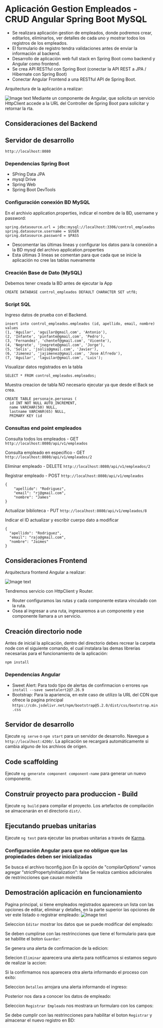 # Aplicación Gestion Empleados - CRUD Angular Spring Boot MySQL
- Se realizara aplicación gestion de empleados, donde podremos crear, editarlos, eliminarlos, ver detalles
de cada uno y mostrar todos los registros de los empleados.
- El formulario de registro tendra validaciones antes de enviar la información al backend.
- Desarrollo de aplicación web full stack en Spring Boot como backend y Angular como frontend. 
- Se crea API RESTful con Spring Boot (conectar la API REST a JPA / Hibernate con Spring Boot)
- Conectar Angular Frontend a una RESTful API de Spring Boot.

Arquitectura de la aplicación a realizar:

![Image text](https://github.com/yadevom/apirest_biblioteca_bidirecional/blob/main/relacion_bd.png)
Mediante un componente de Angular, que solicita un servicio HttpClient accede a la URL del Controller de Spring Boot para solicitar y retornar la rta.

## Consideraciones del Backend

## Servidor de desarrollo
`http://localhost:8080`

### Dependencias Spring Boot
- SPring Data JPA
- mysql Drive
- Spring Web
- Spring Boot DevTools                                   

### Configuración conexión BD MySQL
En el archivio application.properties, indicar el nombre de la BD, username y password:
```
spring.datasource.url = jdbc:mysql://localhost:3306/control_empleados 
spring.datasource.username = $USER
spring.datasource.password = $PASS
```
- Descomentar las últimas lineas y configurar los datos para la conexión a la BD mysql del archivo application.properties
- Esta últimas 3 lineas se comentan para que cada que se inicie la aplicación no cree las tablas nuevamente


### Creación Base de Dato (MySQL)
Debemos tener creada la BD antes de ejecutar la App
```
CREATE DATABASE control_empleados DEFAULT CHARACTER SET utf8;
```

### Script SQL
Ingreso datos de prueba con el Backend.
```
insert into control_empleados.empleados (id, apellido, email, nombre) values
(1, 'Aguilar', 'aguilar@gmail.com', 'Antonio'),
(2, 'Infante', 'pinfante@gmail.com', 'Pedro'),
(3, 'Fernandez', 'chentef@gmail.com', 'Vicente'),
(4, 'Negrete', 'jnegrete@gmail.com', 'Jorge'),
(5, 'Solis', 'jsolis@gmail.com', 'Javier'),
(6, 'Jimenez', 'jajimenez@gmail.com', 'Jose Alfredo'),
(7, 'Aguilar', 'laguilar@gmail.com', 'Luis');
```

Visualizar datos registrados en la tabla
```
SELECT * FROM control_empleados.empleados;
```

Muestra creacion de tabla NO necesario ejecutar ya que desde el Back se crea.
```
CREATE TABLE personaje.personas (
  id INT NOT NULL AUTO_INCREMENT,
  name VARCHAR(50) NULL,
  lastname VARCHAR(65) NULL,
  PRIMARY KEY (id
```

### Consultas end point empleados
Consulta todos los empleados - GET ```http://localhost:8080/api/v1/empleados```

Consulta empleado en especifico - GET ```http://localhost:8080/api/v1/empleados/2```

Eliminar empleado - DELETE ```http://localhost:8080/api/v1/empleados/2```

Registrar empleado - POST ```http://localhost:8080/api/v1/empleados```
```
{
    "apellido": "Rodriguez",
    "email": "rj@gmail.com",
    "nombre": "James"
}
```
Actualizar biblioteca - PUT ```http://localhost:8080/api/v1/empleados/8```

Indicar el ID actualizar y escribir cuerpo dato a modificar
```
{
  "apellido": "Rodriguez",
  "email": "rajo@gmail.com",
  "nombre": "Jaimes"
}
```


## Consideraciones Frontend
Arquitectura frontend Angular a realizar:

![Image text](https://github.com/yadevom/apirest_biblioteca_bidirecional/blob/main/relacion_bd.png)

Tendremos servicio con HttpClient y Router.
- Router configuramos las rutas y cada componente estara vinculado con la ruta.
- Osea al ingresar a una ruta, ingresaremos a un componente y ese componente llamara a un servicio.

## Creación directorio node
Antes de inicial la aplicación, dentro del directorio debes recrear la carpeta node con el siguiente comando, el cual instalara las demas librerias necesarias para el funcionamiento de la aplicación:
```
npm install
```

### Dependencias Angular 
- Sweet Alert: Para todo tipo de alertas de confirmacion o errores `npm install --save sweetalert2@7.26.9`
- Bootstrap: Para la apariencia, en este caso de utilizo la URL del CDN que ofrece la pagina principal `https://cdn.jsdelivr.net/npm/bootstrap@5.2.0/dist/css/bootstrap.min.css`
## Servidor de desarrollo
Ejecute `ng serve` o `npm start` para un servidor de desarrollo. Navegue a `http://localhost:4200/`. 
La aplicación se recargará automáticamente si cambia alguno de los archivos de origen.

## Code scaffolding
Ejecute `ng generate component component-name`  para generar un nuevo componente.

## Construir proyecto para produccion - Build
Ejecute `ng build` para compilar el proyecto. Los artefactos de compilación se almacenarán en el directorio `dist/`.

## Ejecutando pruebas unitarias
Ejecute `ng test` para ejecutar las pruebas unitarias a través de [Karma](https://karma-runner.github.io).

### Configuración Angular para que no obligue que las propiedades deben ser inicializadas
Se busca el archivo tsconfig.json
En la opción de "compilarOptions" vamos agregar "strictPropertyInitialization": false
Se realiza cambios adicionales de restrincciones que causan molestia


## Demostración aplicación en funcionamiento

Pagina principal, si tiene empleados registrados aparecera un lista con las opciones de editar, eliminar y detalles, en la parte superior las opciones de ver este listado o registrar empleado:
![Image text](https://github.com/yadevom/apirest_biblioteca_bidirecional/blob/main/relacion_bd.png)


Seleccion `Editar` mostrar  los datos que se puede modificar del empleado:

Se deben cumplirse con las restrincciones que tiene el formulario para que se habilite el boton `Guardar`:

Se genera una alerta de confirmacion de la edicion:

Selecion `Eliminar` aparecera una alerta para notificarnos si estamos seguro de realizar la accion:

Si la confirmamos nos aparecera otra alerta informando el proceso con exito:

Seleccion `Detalles` arrojara una alerta informando el ingreso:

Posterior nos dara a conocer los datos de empleado:

Seleccion `Registrar Empleado` nos mostrara un formularo con los campos:

Se debe cumplir con las restrincciones para habilitar el boton `Registrar` y almacenar el nuevo registro en BD:


